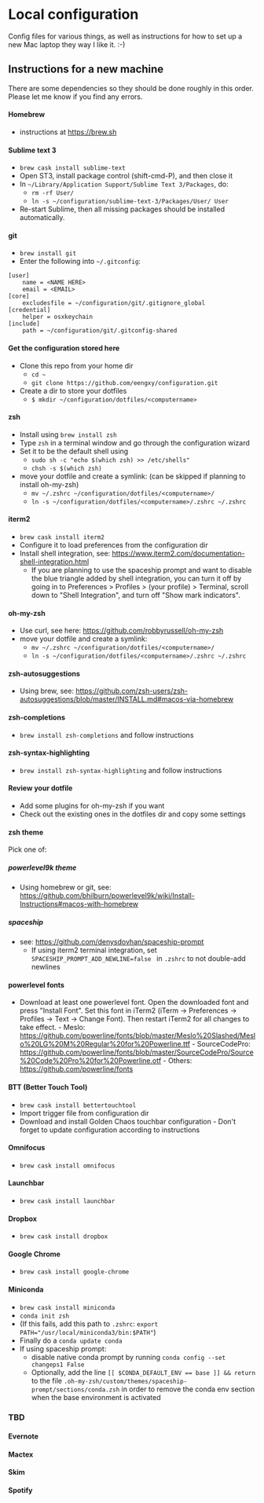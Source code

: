 # Local configuration

Config files for various things, as well as instructions for how to set up a new Mac laptop they way I like it. :-)

## Instructions for a new machine

There are some dependencies so they should be done roughly in this order. Please let me know if you find any errors.

#### Homebrew

- instructions at https://brew.sh

#### Sublime text 3

- `brew cask install sublime-text`
- Open ST3, install package control (shift-cmd-P), and then close it
- In `~/Library/Application Support/Sublime Text 3/Packages`, do:
    - `rm -rf User/`
    - `ln -s ~/configuration/sublime-text-3/Packages/User/ User`
- Re-start Sublime, then all missing packages should be installed automatically.

#### git

- `brew install git`
- Enter the following into `~/.gitconfig`:
```
[user]
    name = <NAME HERE>
    email = <EMAIL>
[core]
    excludesfile = ~/configuration/git/.gitignore_global
[credential]
    helper = osxkeychain
[include]
    path = ~/configuration/git/.gitconfig-shared
```

#### Get the configuration stored here

- Clone this repo from your home dir
    - `cd ~`
    - `git clone https://github.com/eengxy/configuration.git`
- Create a dir to store your dotfiles
    - `$ mkdir ~/configuration/dotfiles/<computername>`

#### zsh

- Install using `brew install zsh`
- Type `zsh` in a terminal window and go through the configuration wizard
- Set it to be the default shell using
    - `sudo sh -c "echo $(which zsh) >> /etc/shells"`
    - `chsh -s $(which zsh)`
- move your dotfile and create a symlink: (can be skipped if planning to install oh-my-zsh)
    - `mv ~/.zshrc ~/configuration/dotfiles/<computername>/`
    - `ln -s ~/configuration/dotfiles/<computername>/.zshrc ~/.zshrc`

#### iterm2

- `brew cask install iterm2`
- Configure it to load preferences from the configuration dir
- Install shell integration, see: https://www.iterm2.com/documentation-shell-integration.html
    - If you are planning to use the spaceship prompt and want to disable the blue triangle added by shell integration, you can turn it off by going in to Preferences > Profiles > (your profile) > Terminal, scroll down to "Shell Integration", and turn off "Show mark indicators".

#### oh-my-zsh

- Use curl, see here: https://github.com/robbyrussell/oh-my-zsh
- move your dotfile and create a symlink:
    - `mv ~/.zshrc ~/configuration/dotfiles/<computername>/`
    - `ln -s ~/configuration/dotfiles/<computername>/.zshrc ~/.zshrc`

#### zsh-autosuggestions

- Using brew, see: https://github.com/zsh-users/zsh-autosuggestions/blob/master/INSTALL.md#macos-via-homebrew

#### zsh-completions

- `brew install zsh-completions` and follow instructions

#### zsh-syntax-highlighting

- `brew install zsh-syntax-highlighting` and follow instructions

#### Review your dotfile

- Add some plugins for oh-my-zsh if you want
- Check out the existing ones in the dotfiles dir and copy some settings

#### zsh theme 

Pick one of:
##### powerlevel9k theme 

- Using homebrew or git, see: https://github.com/bhilburn/powerlevel9k/wiki/Install-Instructions#macos-with-homebrew

##### spaceship
- see: https://github.com/denysdovhan/spaceship-prompt
    - If using iterm2 terminal integration, set `SPACESHIP_PROMPT_ADD_NEWLINE=false
` in `.zshrc` to not double-add newlines

#### powerlevel fonts

- Download at least one powerlevel font. Open the downloaded font and press "Install Font". Set this font in iTerm2 (iTerm → Preferences → Profiles → Text → Change Font). Then restart iTerm2 for all changes to take effect.
		- Meslo: https://github.com/powerline/fonts/blob/master/Meslo%20Slashed/Meslo%20LG%20M%20Regular%20for%20Powerline.ttf
		- SourceCodePro: https://github.com/powerline/fonts/blob/master/SourceCodePro/Source%20Code%20Pro%20for%20Powerline.otf
		- Others: https://github.com/powerline/fonts

#### BTT (Better Touch Tool)

- `brew cask install bettertouchtool`
- Import trigger file from configuration dir
- Download and install Golden Chaos touchbar configuration - Don't forget to update configuration according to instructions

#### Omnifocus

- `brew cask install omnifocus`

#### Launchbar

- `brew cask install launchbar`

#### Dropbox

- `brew cask install dropbox`

#### Google Chrome

- `brew cask install google-chrome`

#### Miniconda

- `brew cask install miniconda`
- `conda init zsh`
- (If this fails, add this path to `.zshrc`: `export PATH="/usr/local/miniconda3/bin:$PATH"`)
- Finally do a `conda update conda`
- If using spaceship prompt:
    - disable native conda prompt by running `conda config --set changeps1 False`
    - Optionally, add the line `[[ $CONDA_DEFAULT_ENV == base ]] && return` to the file `.oh-my-zsh/custom/themes/spaceship-prompt/sections/conda.zsh` in order to remove the conda env section when the base environment is activated


### TBD

#### Evernote

#### Mactex

#### Skim

#### Spotify


